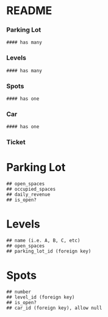 # README

### Parking Lot
    #### has many 
### Levels 
    #### has many 
### Spots 
    #### has one 
### Car 
    #### has one     
### Ticket

# Parking Lot
    ## open_spaces
    ## occupied_spaces 
    ## daily_revenue
    ## is_open?

# Levels
    ## name (i.e. A, B, C, etc)
    ## open_spaces
    ## parking_lot_id (foreign key)

# Spots
    ## number 
    ## level_id (foreign key)
    ## is_open?
    ## car_id (foreign key), allow null 